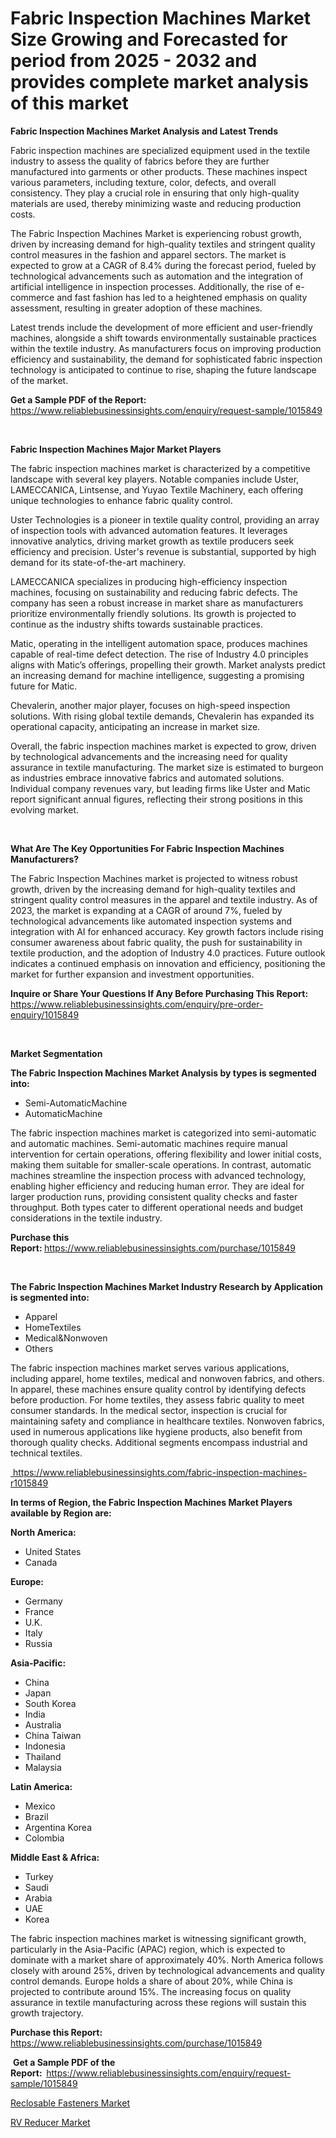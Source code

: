 <p><h1>Fabric Inspection Machines Market Size Growing and Forecasted for period from 2025 - 2032 and provides complete market analysis of this market</h1></p><p><strong>Fabric Inspection Machines Market Analysis and Latest Trends</strong></p>
<p><p>Fabric inspection machines are specialized equipment used in the textile industry to assess the quality of fabrics before they are further manufactured into garments or other products. These machines inspect various parameters, including texture, color, defects, and overall consistency. They play a crucial role in ensuring that only high-quality materials are used, thereby minimizing waste and reducing production costs.</p><p>The Fabric Inspection Machines Market is experiencing robust growth, driven by increasing demand for high-quality textiles and stringent quality control measures in the fashion and apparel sectors. The market is expected to grow at a CAGR of 8.4% during the forecast period, fueled by technological advancements such as automation and the integration of artificial intelligence in inspection processes. Additionally, the rise of e-commerce and fast fashion has led to a heightened emphasis on quality assessment, resulting in greater adoption of these machines.</p><p>Latest trends include the development of more efficient and user-friendly machines, alongside a shift towards environmentally sustainable practices within the textile industry. As manufacturers focus on improving production efficiency and sustainability, the demand for sophisticated fabric inspection technology is anticipated to continue to rise, shaping the future landscape of the market.</p></p>
<p><strong>Get a Sample PDF of the Report:&nbsp;</strong> <a href="https://www.reliablebusinessinsights.com/enquiry/request-sample/1015849?utm_campaign=1117&utm_medium=2&utm_source=Github&utm_content=ia&utm_term=16022025&utm_id=fabric-inspection-machines">https://www.reliablebusinessinsights.com/enquiry/request-sample/1015849</a></p>
<p>&nbsp;</p>
<p><strong>Fabric Inspection Machines Major Market Players</strong></p>
<p><p>The fabric inspection machines market is characterized by a competitive landscape with several key players. Notable companies include Uster, LAMECCANICA, Lintsense, and Yuyao Textile Machinery, each offering unique technologies to enhance fabric quality control.</p><p>Uster Technologies is a pioneer in textile quality control, providing an array of inspection tools with advanced automation features. It leverages innovative analytics, driving market growth as textile producers seek efficiency and precision. Uster's revenue is substantial, supported by high demand for its state-of-the-art machinery.</p><p>LAMECCANICA specializes in producing high-efficiency inspection machines, focusing on sustainability and reducing fabric defects. The company has seen a robust increase in market share as manufacturers prioritize environmentally friendly solutions. Its growth is projected to continue as the industry shifts towards sustainable practices.</p><p>Matic, operating in the intelligent automation space, produces machines capable of real-time defect detection. The rise of Industry 4.0 principles aligns with Matic’s offerings, propelling their growth. Market analysts predict an increasing demand for machine intelligence, suggesting a promising future for Matic.</p><p>Chevalerin, another major player, focuses on high-speed inspection solutions. With rising global textile demands, Chevalerin has expanded its operational capacity, anticipating an increase in market size. </p><p>Overall, the fabric inspection machines market is expected to grow, driven by technological advancements and the increasing need for quality assurance in textile manufacturing. The market size is estimated to burgeon as industries embrace innovative fabrics and automated solutions. Individual company revenues vary, but leading firms like Uster and Matic report significant annual figures, reflecting their strong positions in this evolving market.</p></p>
<p>&nbsp;</p>
<p><strong>What Are The Key Opportunities For Fabric Inspection Machines Manufacturers?</strong></p>
<p><p>The Fabric Inspection Machines market is projected to witness robust growth, driven by the increasing demand for high-quality textiles and stringent quality control measures in the apparel and textile industry. As of 2023, the market is expanding at a CAGR of around 7%, fueled by technological advancements like automated inspection systems and integration with AI for enhanced accuracy. Key growth factors include rising consumer awareness about fabric quality, the push for sustainability in textile production, and the adoption of Industry 4.0 practices. Future outlook indicates a continued emphasis on innovation and efficiency, positioning the market for further expansion and investment opportunities.</p></p>
<p><strong>Inquire or Share Your Questions If Any Before Purchasing This Report:</strong> <a href="https://www.reliablebusinessinsights.com/enquiry/pre-order-enquiry/1015849?utm_campaign=1117&utm_medium=2&utm_source=Github&utm_content=ia&utm_term=16022025&utm_id=fabric-inspection-machines">https://www.reliablebusinessinsights.com/enquiry/pre-order-enquiry/1015849</a></p>
<p>&nbsp;</p>
<p><strong>Market Segmentation</strong></p>
<p><strong>The Fabric Inspection Machines Market Analysis by types is segmented into:</strong></p>
<p><ul><li>Semi-AutomaticMachine</li><li>AutomaticMachine</li></ul></p>
<p><p>The fabric inspection machines market is categorized into semi-automatic and automatic machines. Semi-automatic machines require manual intervention for certain operations, offering flexibility and lower initial costs, making them suitable for smaller-scale operations. In contrast, automatic machines streamline the inspection process with advanced technology, enabling higher efficiency and reducing human error. They are ideal for larger production runs, providing consistent quality checks and faster throughput. Both types cater to different operational needs and budget considerations in the textile industry.</p></p>
<p><strong>Purchase this Report:&nbsp;</strong><a href="https://www.reliablebusinessinsights.com/purchase/1015849?utm_campaign=1117&utm_medium=2&utm_source=Github&utm_content=ia&utm_term=16022025&utm_id=fabric-inspection-machines">https://www.reliablebusinessinsights.com/purchase/1015849</a></p>
<p>&nbsp;</p>
<p><strong>The Fabric Inspection Machines Market Industry Research by Application is segmented into:</strong></p>
<p><ul><li>Apparel</li><li>HomeTextiles</li><li>Medical&Nonwoven</li><li>Others</li></ul></p>
<p><p>The fabric inspection machines market serves various applications, including apparel, home textiles, medical and nonwoven fabrics, and others. In apparel, these machines ensure quality control by identifying defects before production. For home textiles, they assess fabric quality to meet consumer standards. In the medical sector, inspection is crucial for maintaining safety and compliance in healthcare textiles. Nonwoven fabrics, used in numerous applications like hygiene products, also benefit from thorough quality checks. Additional segments encompass industrial and technical textiles.</p></p>
<p><a href="https://www.reliablebusinessinsights.com/fabric-inspection-machines-r1015849?utm_campaign=1117&utm_medium=2&utm_source=Github&utm_content=ia&utm_term=16022025&utm_id=fabric-inspection-machines">&nbsp;https://www.reliablebusinessinsights.com/fabric-inspection-machines-r1015849</a></p>
<p><strong>In terms of Region, the Fabric Inspection Machines Market Players available by Region are:</strong></p>
<p>
    <p> <strong> North America: </strong>
        <ul>
            <li>United States</li>
            <li>Canada</li>
        </ul>
        </p> 
    <p> <strong> Europe: </strong>
        <ul>
            <li>Germany</li>
            <li>France</li>
            <li>U.K.</li>
            <li>Italy</li>
            <li>Russia</li>
        </ul>
        </p> 
    <p> <strong> Asia-Pacific: </strong>
        <ul>
            <li>China</li>
            <li>Japan</li>
            <li>South Korea</li>
            <li>India</li>
            <li>Australia</li>
            <li>China Taiwan</li>
            <li>Indonesia</li>
            <li>Thailand</li>
            <li>Malaysia</li>
        </ul>
        </p> 
    <p> <strong> Latin America: </strong>
        <ul>
            <li>Mexico</li>
            <li>Brazil</li>
            <li>Argentina Korea</li>
            <li>Colombia</li>
        </ul>
        </p> 
    <p> <strong> Middle East & Africa: </strong>
        <ul>
            <li>Turkey</li>
            <li>Saudi</li>
            <li>Arabia</li>
            <li>UAE</li>
            <li>Korea</li>
        </ul>
    </p>
    </p>
<p><p>The fabric inspection machines market is witnessing significant growth, particularly in the Asia-Pacific (APAC) region, which is expected to dominate with a market share of approximately 40%. North America follows closely with around 25%, driven by technological advancements and quality control demands. Europe holds a share of about 20%, while China is projected to contribute around 15%. The increasing focus on quality assurance in textile manufacturing across these regions will sustain this growth trajectory.</p></p>
<p><strong>Purchase this Report: </strong><a href="https://www.reliablebusinessinsights.com/purchase/1015849?utm_campaign=1117&utm_medium=2&utm_source=Github&utm_content=ia&utm_term=16022025&utm_id=fabric-inspection-machines">https://www.reliablebusinessinsights.com/purchase/1015849</a></p>
<p>&nbsp;<strong>Get a Sample PDF of the Report:&nbsp;&nbsp;</strong><a href="https://www.reliablebusinessinsights.com/enquiry/request-sample/1015849?utm_campaign=1117&utm_medium=2&utm_source=Github&utm_content=ia&utm_term=16022025&utm_id=fabric-inspection-machines">https://www.reliablebusinessinsights.com/enquiry/request-sample/1015849</a></p>
<p><strong></strong></p>
<p><p><a href="https://github.com/indrystar/Market-Research-Report-List-5/blob/main/reclosable-fasteners-market.md?utm_campaign=1117&utm_medium=2&utm_source=Github&utm_content=ia&utm_term=16022025&utm_id=fabric-inspection-machines">Reclosable Fasteners Market</a></p><p><a href="https://github.com/rotencohen7j/Market-Research-Report-List-1/blob/main/rv-reducer-market.md?utm_campaign=1117&utm_medium=2&utm_source=Github&utm_content=ia&utm_term=16022025&utm_id=fabric-inspection-machines">RV Reducer Market</a></p></p>
